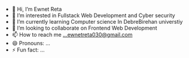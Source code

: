 - 👋 Hi, I’m Ewnet Reta
- 👀 I’m interested in Fullstack Web Development and Cyber security
- 🌱 I’m currently learning Computer science In DebreBirehan universtiy
- 💞️ I’m looking to collaborate on Frontend Web Development
- 📫 How to reach me ...ewnetreta030@gmail.com
- 😄 Pronouns: ...
- ⚡ Fun fact: ...

<!---
group12-CS-EBE/group12-CS-EBE is a ✨ special ✨ repository because its `README.md` (this file) appears on your GitHub profile.
You can click the Preview link to take a look at your changes.
--->

